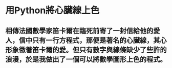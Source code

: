 # 用Python將心臟線上色
## 相傳法國數學家笛卡爾在臨死前寄了一封信給他的愛人，信中只有一行方程式，那便是著名的心臟線，其心形象徵著笛卡爾的愛。但只有數字與線條缺少了些許的浪漫，於是我做出了一個可以將數學圖形上色的程式。
